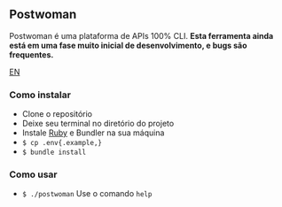 ## Postwoman

Postwoman é uma plataforma de APIs 100% CLI. **Esta ferramenta ainda está em uma fase muito inicial de desenvolvimento, e bugs são frequentes.**

[EN](README-EN.md)

### Como instalar
- Clone o repositório
- Deixe seu terminal no diretório do projeto
- Instale [Ruby](https://www.ruby-lang.org/en/documentation/installation/) e Bundler na sua máquina
- `$ cp .env{.example,}`
- `$ bundle install`

### Como usar
- `$ ./postwoman`
Use o comando `help`

